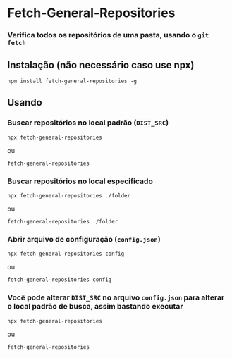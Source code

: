 # Fetch-General-Repositories

### Verifica todos os repositórios de uma pasta, usando o ``git fetch``

## Instalação (não necessário caso use npx)

    npm install fetch-general-repositories -g

## Usando

### Buscar repositórios no local padrão (``DIST_SRC``)

    npx fetch-general-repositories

   ou

    fetch-general-repositories

### Buscar repositórios no local especificado

    npx fetch-general-repositories ./folder

   ou

    fetch-general-repositories ./folder

### Abrir arquivo de configuração (``config.json``)

    npx fetch-general-repositories config

   ou

    fetch-general-repositories config

### Você pode alterar ``DIST_SRC`` no arquivo ``config.json`` para alterar o local padrão de busca, assim bastando executar

    npx fetch-general-repositories

   ou

    fetch-general-repositories
